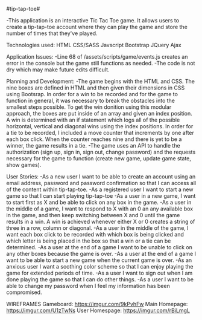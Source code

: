 #tip-tap-toe#

-This application is an interactive Tic Tac Toe game. It allows users to create a tip-tap-toe account where they can play the game and store the number of times that they've played.

Technologies used:
HTML
CSS/SASS
Javscript
Bootstrap
JQuery
Ajax

Application Issues:
-Line 68 of /assets/scripts/game/events.js creates an error in the console but the game still functions as needed.
-The code is not dry which may make future edits difficult.

Planning and Development:
-The game begins with the HTML and CSS. The nine boxes are defined in HTML and then given their dimensions in CSS using Bootsrap. In order for a win to be recorded and for the game to function in general, it was necessary to break the obstacles into the smallest steps possible. To get the win donition using this modular approach, the boxes are put inside of an array and given an index position. A win is determined with an if statement which logs all of the possible horizontal, vertical and diagonal wins using the index positions. In order for a tie to be recorded, I included a move counter that increments by one after each box click. When the counter reaches nine and there is yet to be a winner, the game results in a tie.
-The game uses an API to handle the authorization (sign up, sign in, sign out, change password) and the requests necessary for the game to function (create new game, update game state, show games). 

User Stories:
-As a new user I want to be able to create an account using an email address, password and password confirmation so that I can access all of the content within tip-tap-toe.
-As a registered user I want to start a new game so that I can start playing tip-tap-toe
-As a user in a new game, I want to start first as X and be able to click on any box in the game.
-As a user in the middle of a game, I want to respond to X with an 0 an any available box in the game, and then keep switching between X and 0 until the game results in a win. A win is achieved whenever either X or 0 creates a string of three in a row, column or diagonal.
-As a user in the middle of the game, I want each box click to be recorded with which box is being clicked and which letter is being placed in the box so that a win or a tie can be determined.
-As a user at the end of a game I want to be unable to click on any other boxes because the game is over.
-As a user at the end of a game I want to be able to start a new game when the current game is over.
-As an anxious user I want a soothing color scheme so that I can enjoy playing the game for extended periods of time.
-As a user I want to sign out when I am done playing the game so that I can do other things.
-As a user I want to be able to change my password when I feel my information has been compromised.

WIREFRAMES
Gameboard: https://imgur.com/9kPvhFw
Main Homepage: https://imgur.com/U1zTwNs
User Homespage: https://imgur.com/rBiLmgL
